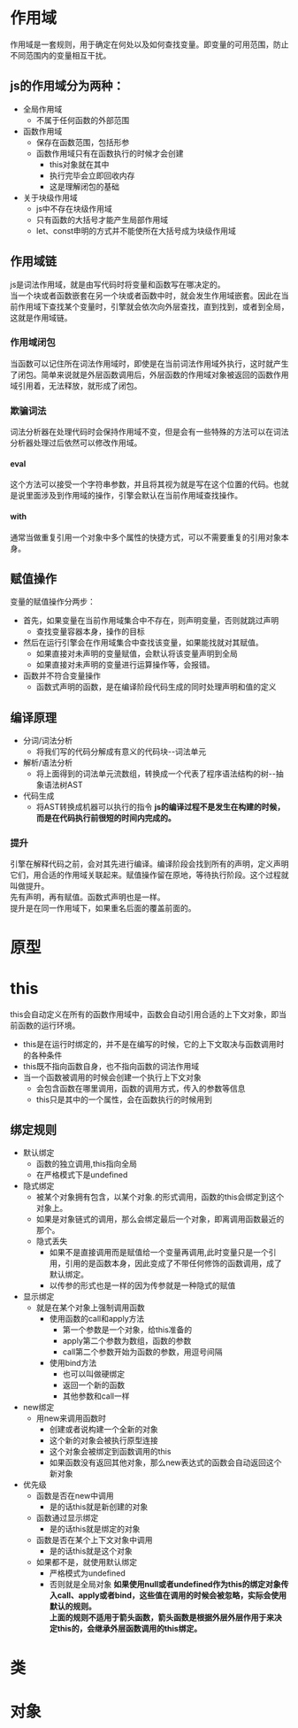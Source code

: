 # 作用域
作用域是一套规则，用于确定在何处以及如何查找变量。即变量的可用范围，防止不同范围内的变量相互干扰。  
## js的作用域分为两种：
- 全局作用域
  - 不属于任何函数的外部范围
- 函数作用域
  - 保存在函数范围，包括形参
  - 函数作用域只有在函数执行的时候才会创建
    - this对象就在其中
    - 执行完毕会立即回收内存
    - 这是理解闭包的基础
- 关于块级作用域
  - js中不存在块级作用域
  - 只有函数的大括号才能产生局部作用域
  - let、const申明的方式并不能使所在大括号成为块级作用域
## 作用域链
js是词法作用域，就是由写代码时将变量和函数写在哪决定的。  
当一个块或者函数嵌套在另一个块或者函数中时，就会发生作用域嵌套。因此在当前作用域下查找某个变量时，引擎就会依次向外层查找，直到找到，或者到全局，这就是作用域链。
### 作用域闭包
当函数可以记住所在词法作用域时，即使是在当前词法作用域外执行，这时就产生了闭包。简单来说就是外层函数调用后，外层函数的作用域对象被返回的函数作用域引用着，无法释放，就形成了闭包。
### 欺骗词法
词法分析器在处理代码时会保持作用域不变，但是会有一些特殊的方法可以在词法分析器处理过后依然可以修改作用域。
#### eval
这个方法可以接受一个字符串参数，并且将其视为就是写在这个位置的代码。也就是说里面涉及到作用域的操作，引擎会默认在当前作用域查找操作。
#### with
通常当做重复引用一个对象中多个属性的快捷方式，可以不需要重复的引用对象本身。
## 赋值操作
变量的赋值操作分两步：
- 首先，如果变量在当前作用域集合中不存在，则声明变量，否则就跳过声明
  - 查找变量容器本身，操作的目标
- 然后在运行引擎会在作用域集合中查找该变量，如果能找就对其赋值。
  - 如果直接对未声明的变量赋值，会默认将该变量声明到全局
  - 如果直接对未声明的变量进行运算操作等，会报错。
- 函数并不符合变量操作
  - 函数式声明的函数，是在编译阶段代码生成的同时处理声明和值的定义
## 编译原理
- 分词/词法分析
  - 将我们写的代码分解成有意义的代码块--词法单元
- 解析/语法分析
  - 将上面得到的词法单元流数组，转换成一个代表了程序语法结构的树--抽象语法树AST
- 代码生成
  - 将AST转换成机器可以执行的指令
**js的编译过程不是发生在构建的时候，而是在代码执行前很短的时间内完成的。**
### 提升
引擎在解释代码之前，会对其先进行编译。编译阶段会找到所有的声明，定义声明它们，用合适的作用域关联起来。赋值操作留在原地，等待执行阶段。这个过程就叫做提升。  
先有声明，再有赋值。函数式声明也是一样。  
提升是在同一作用域下，如果重名后面的覆盖前面的。

# 原型

# this
this会自动定义在所有的函数作用域中，函数会自动引用合适的上下文对象，即当前函数的运行环境。
- this是在运行时绑定的，并不是在编写的时候，它的上下文取决与函数调用时的各种条件
- this既不指向函数自身，也不指向函数的词法作用域
- 当一个函数被调用的时候会创建一个执行上下文对象
  - 会包含函数在哪里调用，函数的调用方式，传入的参数等信息
  - this只是其中的一个属性，会在函数执行的时候用到
## 绑定规则
- 默认绑定
  - 函数的独立调用,this指向全局
  - 在严格模式下是undefined
- 隐式绑定
  - 被某个对象拥有包含，以某个对象.的形式调用，函数的this会绑定到这个对象上。
  - 如果是对象链式的调用，那么会绑定最后一个对象，即离调用函数最近的那个。
  - 隐式丢失
    - 如果不是直接调用而是赋值给一个变量再调用,此时变量只是一个引用，引用的是函数本身，因此变成了不带任何修饰的函数调用，成了默认绑定。
    - 以传参的形式也是一样的因为传参就是一种隐式的赋值
- 显示绑定
  - 就是在某个对象上强制调用函数
    - 使用函数的call和apply方法
      - 第一个参数是一个对象，给this准备的
      - apply第二个参数为数组，函数的参数
      - call第二个参数开始为函数的参数，用逗号间隔
    - 使用bind方法
      - 也可以叫做硬绑定
      - 返回一个新的函数
      - 其他参数和call一样
- new绑定
  - 用new来调用函数时
    - 创建或者说构建一个全新的对象
    - 这个新的对象会被执行原型连接
    - 这个对象会被绑定到函数调用的this
    - 如果函数没有返回其他对象，那么new表达式的函数会自动返回这个新对象
- 优先级
  - 函数是否在new中调用
    - 是的话this就是新创建的对象
  - 函数通过显示绑定
    - 是的话this就是绑定的对象
  - 函数是否在某个上下文对象中调用
    - 是的话this就是这个对象
  - 如果都不是，就使用默认绑定
    - 严格模式为undefined
    - 否则就是全局对象
**如果使用null或者undefined作为this的绑定对象传入call、apply或者bind，这些值在调用的时候会被忽略，实际会使用默认的规则。**  
**上面的规则不适用于箭头函数，箭头函数是根据外层外层作用于来决定this的，会继承外层函数调用的this绑定。**
# 类

# 对象